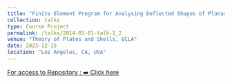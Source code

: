 ```yaml
---
title: "Finite Element Program for Analysing Deflected Shapes of Planar Plate Elements"
collection: talks
type: Course Project
permalink: /talks/2014-03-01-talk-1_2
venue: "Theory of Plates and Shells, UCLA"
date: 2023-12-15
location: "Los Angeles, CA, USA"
---
```

<!-- [Click here](https://drive.google.com/file/d/1LgYYoUYW7YKkEi1EOdnP5Q4wC5m6K8ZQ/view?usp=share_link) -->
[For access to Repository : ➡️ Click here](https://github.com/DevasmitDutta/CEE-232-Theory-of-Plates-and-Shells-Course-Project/tree/master)
